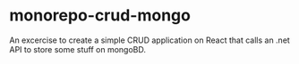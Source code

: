 # monorepo-crud-mongo
An excercise to create a simple CRUD application on React that calls an .net API to store some stuff on mongoBD.
